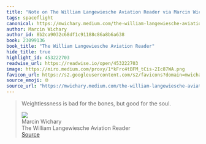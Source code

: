 ```yaml
---
title: "Note on The William Langewiesche Aviation Reader via Marcin Wichary"
tags: spaceflight
canonical: https://mwichary.medium.com/the-william-langewiesche-aviation-reader-2bd5d06d0e04
author: Marcin Wichary
author_id: 8b2ca9032c68df1c91188c86a8b6a638
book: 23099136
book_title: "The William Langewiesche Aviation Reader"
hide_title: true
highlight_id: 453222703
readwise_url: https://readwise.io/open/453222703
image: https://miro.medium.com/proxy/1*kFrc4tBFM_tCis-2Ic87WA.png
favicon_url: https://s2.googleusercontent.com/s2/favicons?domain=mwichary.medium.com
source_emoji: 🌐
source_url: "https://mwichary.medium.com/the-william-langewiesche-aviation-reader-2bd5d06d0e04#:~:text=Weightlessness%20is%20bad,for%20the%20soul."
---
```


> Weightlessness is bad for the bones, but good for the soul.
> <div class="quoteback-footer"><div class="quoteback-avatar"><img class="mini-favicon" src="https://s2.googleusercontent.com/s2/favicons?domain=mwichary.medium.com"></div><div class="quoteback-metadata"><div class="metadata-inner"><span style="display:none">FROM:</span><div aria-label="Marcin Wichary" class="quoteback-author"> Marcin Wichary</div><div aria-label="The William Langewiesche Aviation Reader" class="quoteback-title"> The William Langewiesche Aviation Reader</div></div></div><div class="quoteback-backlink"><a target="_blank" aria-label="go to the full text of this quotation" rel="noopener" href="https://mwichary.medium.com/the-william-langewiesche-aviation-reader-2bd5d06d0e04#:~:text=Weightlessness%20is%20bad,for%20the%20soul." class="quoteback-arrow"> Source</a></div></div>